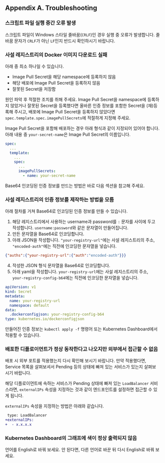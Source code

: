 ## Appendix A. Troubleshooting 

### 스크립트 파일 실행 중간 오류 발생

스크립트 파일이 Windows 스타일 줄바꿈(`CRLF`)인 경우 실행 중 오류가 발생합니다. 줄바꿈 문자가 `CRLF`가 아닌 `LF`인지 반드시 확인하시기 바랍니다.

### 사설 레지스트리의 Docker 이미지 다운로드 실패

아래 중 최소 하나일 수 있습니다.
- Image Pull Secret을 해당 namespace에 등록하지 않음
- 해당 배포에 Image Pull Secret을 등록하지 않음
- 잘못된 Secret을 저장함

원인 파악 후 적절한 조치를 취해 주세요.
Image Pull Secret을 namespace에 등록하지 않았거나 잘못된 Secret을 등록했다면 올바른 인증 정보를 포함한 Secret을 (재)등록해 주시고,
배포에 Image Pull Secret을 등록하지 않았다면 `spec.template.spec.imagePullSecrets`에 적절하게 지정해 주세요.

Image Pull Secret을 포함해 배포하는 경우 아래 형식과 같이 지정되어 있어야 합니다.
아래 내용 중 `your-secret-name`은 Image Pull Secret의 이름입니다.
```yaml
spec:
  ...
  template:
    ...
    spec:
      ...
      imagePullSecrets:
        - name: your-secret-name
```

Base64 인코딩된 인증 정보를 만드는 방법은 바로 다음 섹션을 참고해 주세요.


### 사설 레지스트리의 인증 정보를 제작하는 방법을 모름

아래 절차를 거쳐 Base64로 인코딩된 인증 정보를 만들 수 있습니다.

1. 해당 레지스트리에서 사용하는 username과 password를 `:` 문자를 사이에 두고 작성합니다. `username:password`와 같은 문자열이 만들어집니다.
2. 만든 문자열을 Base64로 인코딩합니다.
3. 아래 JSON을 작성합니다. `"your-registry-url"`에는 사설 레지스트리의 주소, `"encoded-auth"`에는 직전에 인코딩한 문자열을 넣습니다.
```json
{"auths":{"your-registry-url":{"auth":"encoded-auth"}}}
```
4. 작성한 JSON 형식 문자열을 Base64로 인코딩합니다.
5. 아래 yaml을 작성합니다. `your-registry-url`에는 사설 레지스트리의 주소, `your-registry-config-b64`에는 직전에 인코딩한 문자열을 넣습니다.
```yaml
apiVersion: v1
kind: Secret
metadata:
  name: your-registry-url
  namespace: default
data:
  .dockerconfigjson: your-registry-config-b64
type: kubernetes.io/dockerconfigjson
```

만들어진 인증 정보는 `kubectl apply -f` 명령어 또는 Kubernetes Dashboard에서 적용할 수 있습니다.

### 배포한 디플로이먼트가 정상 동작한다고 나오지만 외부에서 접근할 수 없음

배포 시 외부 포트를 적용했는지 다시 확인해 보시기 바랍니다.
만약 적용했다면, Service 목록을 살펴보셔서 Pending 등의 상태에 빠져 있는 서비스가 있는지 살펴보시기 바랍니다.

해당 디플로이먼트에 속하는 서비스가 Pending 상태에 빠져 있는 `LoadBalancer` 서비스라면,
`externalIPs` 속성을 지정하는 것과 같이 엔드포인트를 설정하면 접근할 수 있게 됩니다.

`externalIPs` 속성을 지정하는 방법은 아래와 같습니다.
```diff
 type: LoadBalancer
+externalIPs:
+  - x.x.x.x
```

### Kubernetes Dashboard의 그래프에 색이 정상 출력되지 않음

언어를 English로 바꿔 보세요.
안 된다면, 다른 언어로 바꾼 뒤 다시 English로 바꿔 보세요.
